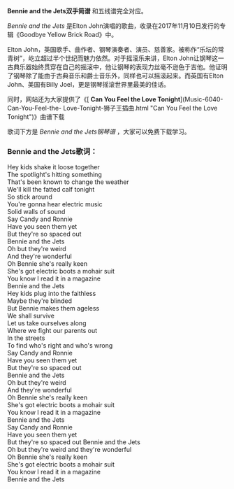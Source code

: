 

**Bennie and the Jets双手简谱** 和五线谱完全对应。

_Bennie and the Jets_ 是Elton John演唱的歌曲，收录在2017年11月10日发行的专辑《Goodbye Yellow
Brick Road》中。

Elton John，英国歌手、曲作者、钢琴演奏者、演员、慈善家。被称作“乐坛的常青树”，屹立超过半个世纪而魅力依然。对于摇滚乐来讲，Elton
John让钢琴这一古典乐器始终贯穿在自己的摇滚中，他让钢琴的表现力丝毫不逊色于吉他。他证明了钢琴除了能由于古典音乐和爵士音乐外，同样也可以摇滚起来。而英国有Elton
John、美国有Billy Joel，更是钢琴摇滚世界里最美的佳话。

同时，网站还为大家提供了《[ **Can You Feel the Love Tonight**](Music-6040-Can-You-Feel-the-
Love-Tonight-狮子王插曲.html "Can You Feel the Love Tonight")》曲谱下载

歌词下方是 _Bennie and the Jets钢琴谱_ ，大家可以免费下载学习。

### Bennie and the Jets歌词：

Hey kids shake it loose together  
The spotlight's hitting something  
That's been known to change the weather  
We'll kill the fatted calf tonight  
So stick around  
You're gonna hear electric music  
Solid walls of sound  
Say Candy and Ronnie  
Have you seen them yet  
But they're so spaced out  
Bennie and the Jets  
Oh but they're weird  
And they're wonderful  
Oh Bennie she's really keen  
She's got electric boots a mohair suit  
You know I read it in a magazine  
Bennie and the Jets  
Hey kids plug into the faithless  
Maybe they're blinded  
But Bennie makes them ageless  
We shall survive  
Let us take ourselves along  
Where we fight our parents out  
In the streets  
To find who's right and who's wrong  
Say Candy and Ronnie  
Have you seen them yet  
But they're so spaced out  
Bennie and the Jets  
Oh but they're weird  
And they're wonderful  
Oh Bennie she's really keen  
She's got electric boots a mohair suit  
You know I read it in a magazine  
Bennie and the Jets  
Say Candy and Ronnie  
Have you seen them yet  
But they're so spaced out Bennie and the Jets  
Oh but they're weird and they're wonderful  
Oh Bennie she's really keen  
She's got electric boots a mohair suit  
You know I read it in a magazine  
Bennie and the Jets


